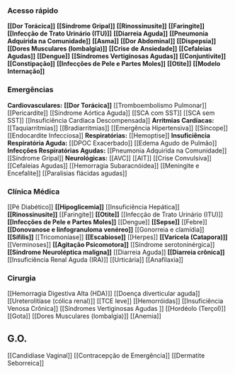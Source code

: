### **Acesso rápido**
 **[[Dor Torácica]]**
 **[[Síndrome Gripal]]**
 **[[Rinossinusite]]** 
 **[[Faringite]]**
 **[[Infecção de Trato Urinário (ITU)]]**
 **[[Diarreia Aguda]]**
 **[[Pneumonia Adquirida na Comunidade]]**
 **[[Asma]]**
 **[[Dor Abdominal]]**
 **[[Dispepsia]]**
 **[[Dores Musculares (lombalgia)]]**
 **[[Crise de Ansiedade]]**
 **[[Cefaleias Agudas]]**
 **[[Dengue]]**
 **[[Síndromes Vertiginosas Agudas]]**
 **[[Conjuntivite]]**
 **[[Constipação]]**
 **[[Infecções de Pele e Partes Moles]]**
 **[[Otite]]**
 **[[Modelo Internação]]**

### **Emergências**  
**Cardiovasculares:**
    **[[Dor Torácica]]**
		 [[Tromboembolismo Pulmonar]]
		 [[Pericardite]]
		 [[Síndrome Aórtica Aguda]]
		 [[SCA com SST]]
		 [[SCA sem SST]]
    [[Insuficiência Cardíaca Descompensada]]
    **Arritmias Cardíacas:**
	    [[Taquiarritmias]]
	    [[Bradiarritmias]]
    [[Emergência Hipertensiva]]
    [[Síncope]]
    [[Endocardite Infecciosa]]
**Respiratórias:**
	[[Hemoptise]]
    **Insuficiência Respiratória Aguda:**
	    [[DPOC Exacerbado]]
	    [[Edema Agudo de Pulmão]]
    **Infecções Respiratórias Agudas:** 
	    [[Pneumonia Adquirida na Comunidade]]
	    [[Síndrome Gripal]]
**Neurológicas:**
[[AVC]]
[[AIT]]
[[Crise Convulsiva]] 
[[Cefaleias Agudas]]
[[Hemorragia Subaracnóidea]]
[[Meningite e Encefalite]]
[[Paralisias flácidas agudas]]

### **Clínica Médica**
[[Pé Diabético]]
**[[Hipoglicemia]]**
[[Insuficiência Hepática]]
**[[Rinossinusite]]** 
[[Faringite]]
**[[Otite]]**
[[Infecção de Trato Urinário (ITU)]]
**[[Infecções de Pele e Partes Moles]]**
[[Dengue]]
**[[Sepse]]**
[[Febre]]
**[[Donovanose e linfogranuloma venéreo]]**
[[Gonorreia e clamídia]]
**[[Sífilis]]**
[[Tricomoníase]]
**[[Escabiose]]**
[[Herpes]]
**[[Varicela (Catapora)]]**
[[Verminoses]]
**[[Agitação Psicomotora]]**
[[Síndrome serotoninérgica]]
**[[Síndrome Neuroléptica maligna]]**
[[Diarreia Aguda]]
**[[Diarreia crônica]]**
[[Insuficiência Renal Aguda (IRA)]]
[[Urticária]]
[[Anafilaxia]]

### **Cirurgia**
 [[Hemorragia Digestiva Alta (HDA)]]
 [[Doença diverticular aguda]]
 [[Ureterolitíase (cólica renal)]]
 [[TCE leve]]
[[Hemorróidas]]
[[Insuficiência Venosa Crônica]]
[[Síndromes Vertiginosas Agudas ]]
[[Hordéolo (Terçol)]]
[[Gota]]
[[Dores Musculares (lombalgia)]]
[[Anemia]]

## **G.O.**
[[Candidíase Vaginal]]
[[Contracepção de Emergência]]
[[Dermatite Seborreica]]

